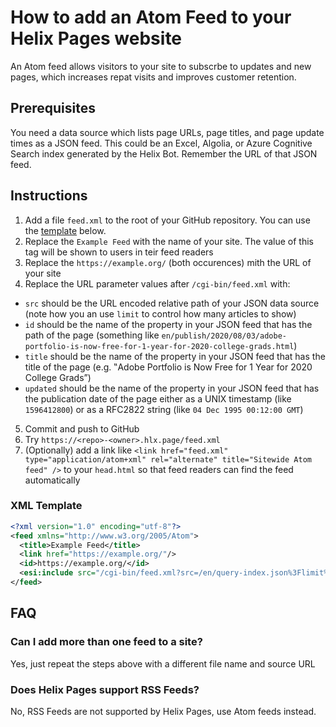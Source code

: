 # How to add an Atom Feed to your Helix Pages website

An Atom feed allows visitors to your site to subscrbe to updates and new pages, which increases repat visits and improves customer retention.

## Prerequisites

You need a data source which lists page URLs, page titles, and page update times as a JSON feed. This could be an Excel, Algolia, or Azure Cognitive Search index generated by the Helix Bot. Remember the URL of that JSON feed.

## Instructions

1. Add a file `feed.xml` to the root of your GitHub repository. You can use the [template](#xml-template) below.
2. Replace the `Example Feed` with the name of your site. The value of this tag will be shown to users in teir feed readers
3. Replace the `https://example.org/` (both occurences) mith the URL of your site
4. Replace the URL parameter values after `/cgi-bin/feed.xml` with:
  * `src` should be the URL encoded relative path of your JSON data source (note how you an use `limit` to control how many articles to show)
  * `id` should be the name of the property in your JSON feed that has the path of the page (something like `en/publish/2020/08/03/adobe-portfolio-is-now-free-for-1-year-for-2020-college-grads.html`)
  * `title` should be the name of the property in your JSON feed that has the title of the page (e.g. ‟Adobe Portfolio is Now Free for 1 Year for 2020 College Grads”)
  * `updated` should be the name of the property in your JSON feed that has the publication date of the page either as a UNIX timestamp (like `1596412800`) or as a RFC2822 string (like `04 Dec 1995 00:12:00 GMT`)
5. Commit and push to GitHub
6. Try `https://<repo>-<owner>.hlx.page/feed.xml`
7. (Optionally) add a link like `<link href="feed.xml" type="application/atom+xml" rel="alternate" title="Sitewide Atom feed" />` to your `head.html` so that feed readers can find the feed automatically

### XML Template

```xml
<?xml version="1.0" encoding="utf-8"?>
<feed xmlns="http://www.w3.org/2005/Atom">
  <title>Example Feed</title>
  <link href="https://example.org/"/>
  <id>https://example.org/</id>
  <esi:include src="/cgi-bin/feed.xml?src=/en/query-index.json%3Flimit%3D10&amp;id=path&amp;title=title&amp;updated=date">
</feed>
```

## FAQ

### Can I add more than one feed to a site?

Yes, just repeat the steps above with a different file name and source URL

### Does Helix Pages support RSS Feeds?

No, RSS Feeds are not supported by Helix Pages, use Atom feeds instead.